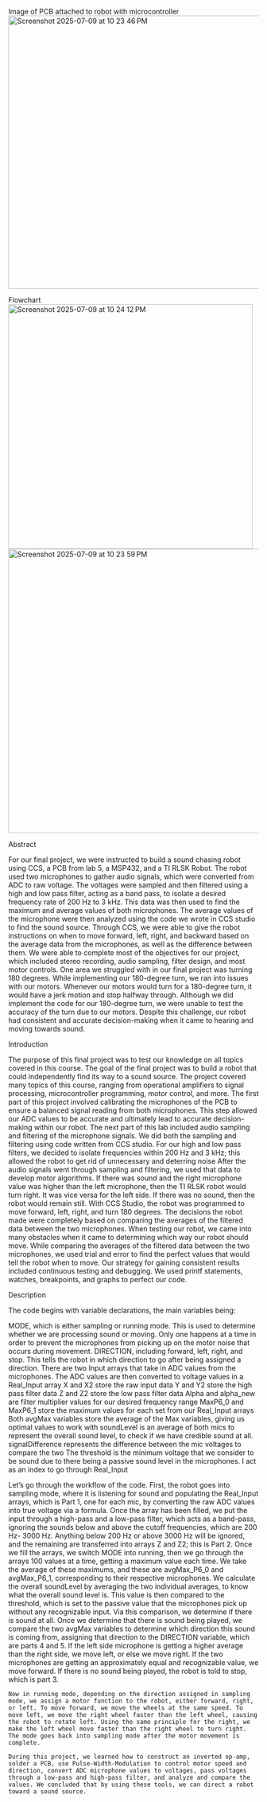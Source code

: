 Image of PCB attached to robot with microcontroller
<img width="549" alt="Screenshot 2025-07-09 at 10 23 46 PM" src="https://github.com/user-attachments/assets/e242c72d-25f0-481f-9592-04d2ebcd1de7" />

Flowchart
<img width="492" alt="Screenshot 2025-07-09 at 10 24 12 PM" src="https://github.com/user-attachments/assets/f9edf4eb-d534-4954-bfe8-5743bae1d0c8" />
<img width="571" alt="Screenshot 2025-07-09 at 10 23 59 PM" src="https://github.com/user-attachments/assets/f0c7b87e-81f3-4463-9e31-1ddfc96f7619" />

Abstract

For our final project, we were instructed to build a sound chasing robot using CCS, a PCB from lab 5, a MSP432, and a TI RLSK Robot. The robot used two microphones to gather audio signals, which were converted from ADC to raw voltage. The voltages were sampled and then filtered using a high and low pass filter, acting as a band pass, to isolate a desired frequency rate of 200 Hz to 3 kHz. This data was then used to find the maximum and average values of both microphones. The average values of the microphone were then analyzed using the code we wrote in CCS studio to find the sound source. Through CCS, we were able to give the robot instructions on when to move forward, left, right, and backward based on the average data from the microphones, as well as the difference between them. We were able to complete most of the objectives for our project, which included stereo recording, audio sampling, filter design, and most motor controls. One area we struggled with in our final project was turning 180 degrees. While implementing our 180-degree turn, we ran into issues with our motors. Whenever our motors would turn for a 180-degree turn, it would have a jerk motion and stop halfway through. Although we did implement the code for our 180-degree turn, we were unable to test the accuracy of the turn due to our motors. Despite this challenge, our robot had consistent and accurate decision-making when it came to hearing and moving towards sound.



Introduction

The purpose of this final project was to test our knowledge on all topics covered in this course. The goal of the final project was to build a robot that could independently find its way to a sound source. The project covered many topics of this course, ranging from operational amplifiers to signal processing, microcontroller programming, motor control, and more.
	The first part of this project involved calibrating the microphones of the PCB to ensure a balanced signal reading from both microphones. This step allowed our ADC values to be accurate and ultimately lead to accurate decision-making within our robot. The next part of this lab included audio sampling and filtering of the microphone signals. We did both the sampling and filtering using code written from CCS studio. For our high and low pass filters, we decided to isolate frequencies within 200 Hz and 3 kHz; this allowed the robot to get rid of unnecessary and deterring noise
After the audio signals went through sampling and filtering, we used that data to develop motor algorithms. If there was sound and the right microphone value was higher than the left microphone, then the TI RLSK robot would turn right. It was vice versa for the left side. If there was no sound, then the robot would remain still. With CCS Studio, the robot was programmed to move forward, left, right, and turn 180 degrees. The decisions the robot made were completely based on comparing the averages of the filtered data between the two microphones. 
When testing our robot, we came into many obstacles when it came to determining which way our robot should move. While comparing the averages of the filtered data between the two microphones, we used trial and error to find the perfect values that would tell the robot when to move. Our strategy for gaining consistent results included continuous testing and debugging. We used printf statements, watches, breakpoints, and graphs to perfect our code.


Description

The code begins with variable declarations, the main variables being: 

MODE, which is either sampling or running mode. This is used to determine whether we are processing sound or moving. Only one happens at a time in order to prevent the microphones from picking up on the motor noise that occurs during movement.
DIRECTION, including forward, left, right, and stop. This tells the robot in which direction to go after being assigned a direction.
There are two Input arrays that take in ADC values from the microphones.
The ADC values are then converted to voltage values in a Real_Input array
X and X2 store the raw input data
Y and Y2 store the high pass filter data
Z and Z2 store the low pass filter data
Alpha and alpha_new are filter multiplier values for our desired frequency range
MaxP6_0 and MaxP6_1 store the maximum values for each set from our Real_Input arrays
Both avgMax variables store the average of the Max variables, giving us optimal values to work with
soundLevel is an average of both mics to represent the overall sound level, to check if we have credible sound at all.
signalDifference represents the difference between the mic voltages to compare the two
The threshold is the minimum voltage that we consider to be sound due to there being a passive sound level in the microphones.
I act as an index to go through Real_Input




Let’s go through the workflow of the code. First, the robot goes into sampling mode, where it is listening for sound and populating the Real_Input arrays, which is Part 1, one for each mic, by converting the raw ADC values into true voltage via a formula. Once the array has been filled, we put the input through a high-pass and a low-pass filter, which acts as a band-pass, ignoring the sounds below and above the cutoff frequencies, which are 200 Hz- 3000 Hz. Anything below 200 Hz or above 3000 Hz will be ignored, and the remaining are transferred into arrays Z and Z2; this is Part 2. Once we fill the arrays, we switch MODE into running, then we go through the arrays 100 values at a time, getting a maximum value each time. We take the average of these maximums, and these are avgMax_P6_0  and avgMax_P6_1, corresponding to their respective microphones. We calculate the overall soundLevel by averaging the two individual averages, to know what the overall sound level is. This value is then compared to the threshold, which is set to the passive value that the microphones pick up without any recognizable input. Via this comparison, we determine if there is sound at all. Once we determine that there is sound being played, we compare the two avgMax variables to determine which direction this sound is coming from, assigning that direction to the DIRECTION variable, which are parts 4 and 5. If the left side microphone is getting a higher average than the right side, we move left, or else we move right. If the two microphones are getting an approximately equal and recognizable value, we move forward. If there is no sound being played, the robot is told to stop, which is part 3. 

	Now in running mode, depending on the direction assigned in sampling mode, we assign a motor function to the robot, either forward, right, or left. To move forward, we move the wheels at the same speed. To move left, we move the right wheel faster than the left wheel, causing the robot to rotate left. Using the same principle for the right, we make the left wheel move faster than the right wheel to turn right. The mode goes back into sampling mode after the motor movement is complete. 

	During this project, we learned how to construct an inverted op-amp, solder a PCB, use Pulse-Width-Modulation to control motor speed and direction, convert ADC microphone values to voltages, pass voltages through a low-pass and high-pass filter, and analyze and compare the values. We concluded that by using these tools, we can direct a robot toward a sound source.


